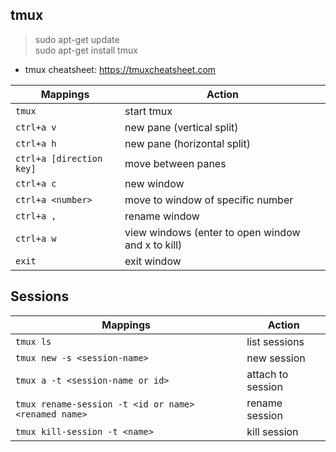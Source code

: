 ## tmux

<blockquote>
sudo apt-get update <br/>
sudo apt-get install tmux
</blockquote>

- tmux cheatsheet: https://tmuxcheatsheet.com

| Mappings                 | Action                                            |
| ------------------------ | ------------------------------------------------- |
| `tmux`                   | start tmux                                        |
| `ctrl+a v`               | new pane (vertical split)                         |
| `ctrl+a h`               | new pane (horizontal split)                       |
| `ctrl+a [direction key]` | move between panes                                |
| `ctrl+a c`               | new window                                        |
| `ctrl+a <number>`        | move to window of specific number                 |
| `ctrl+a ,`               | rename window                                     |
| `ctrl+a w`               | view windows (enter to open window and x to kill) |
| `exit`                   | exit window                                       |

## Sessions

| Mappings                                             | Action            |
| ---------------------------------------------------- | ----------------- |
| `tmux ls`                                            | list sessions     |
| `tmux new -s <session-name>`                         | new session       |
| `tmux a -t <session-name or id>`                     | attach to session |
| `tmux rename-session -t <id or name> <renamed name>` | rename session    |
| `tmux kill-session -t <name> `                       | kill session      |
